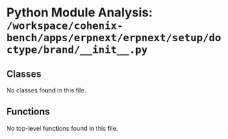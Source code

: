# Python Module Analysis: `/workspace/cohenix-bench/apps/erpnext/erpnext/setup/doctype/brand/__init__.py`

## Classes

No classes found in this file.


## Functions

No top-level functions found in this file.

